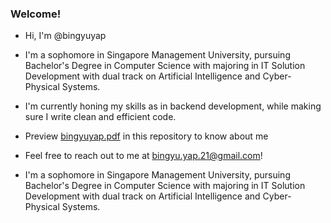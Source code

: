 ###  Welcome!
- Hi, I'm @bingyuyap
- I'm a sophomore in Singapore Management University, pursuing Bachelor's Degree in Computer Science with majoring in IT Solution Development with dual track on Artificial Intelligence and Cyber-Physical Systems.
- I'm currently honing my skills as in backend development, while making sure I write clean and efficient code.

- Preview [bingyuyap.pdf](https://github.com/bingyuyap/resume/blob/main/bingyuyap.pdf) in this repository to know about me

- Feel free to reach out to me at bingyu.yap.21@gmail.com!
- I'm a sophomore in Singapore Management University, pursuing Bachelor's Degree in Computer Science with majoring in IT Solution Development with dual track on Artificial Intelligence and Cyber-Physical Systems.
